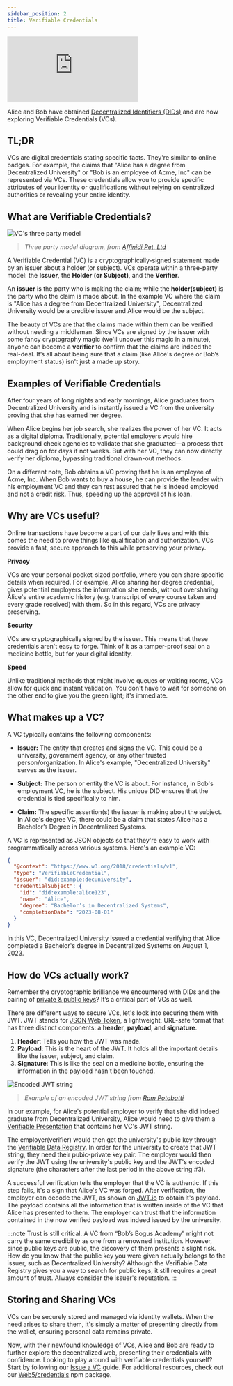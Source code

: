 ```yaml
---
sidebar_position: 2
title: Verifiable Credentials
---
```


<iframe class="aspect-video" src="https://www.youtube.com/embed/j7Tm5L2P7hc?si=ajBdhkuqgJJ2lF5J" title="Verifiable Credentials" frameborder="0" allow="accelerometer; autoplay; clipboard-write; encrypted-media; gyroscope; picture-in-picture; web-share" allowfullscreen></iframe>

Alice and Bob have obtained [Decentralized Identifiers (DIDs)](https://developer.tbd.website/docs/web5/learn/decentralized-identifiers) and are now exploring Verifiable Credentials (VCs).


## TL;DR 
VCs are digital credentials stating specific facts. They're similar to online badges. For example, the claims that "Alice has a degree from Decentralized University" or "Bob is an employee of Acme, Inc" can be represented via VCs.  These credentials allow you to provide specific attributes of your identity or qualifications without relying on centralized authorities or revealing your entire identity.



## What are Verifiable Credentials?
![VC's three party model](/img/vc-three-party-model.png)
> _Three party model diagram, from [Affinidi Pet. Ltd](https://affinidi.medium.com/what-are-verifiable-credentials-79f1846a7b9)_


A Verifiable Credential (VC) is a cryptographically-signed statement made by an issuer about a holder (or subject). VCs operate within a three-party model: the **Issuer**, the **Holder** **(or Subject)**, and the **Verifier**.

An **issuer** is the party who is making the claim; while the **holder(subject)** is the party who the claim is made about. In the example VC where the claim is "Alice has a degree from Decentralized University", Decentralized University would be a credible issuer and Alice would be the subject.


The beauty of VCs are that the claims made within them can be verified without needing a middleman. Since VCs are signed by the issuer with some fancy cryptography magic (we'll uncover this magic in a minute), anyone can become a **verifier** to confirm that the claims are indeed the real-deal. It’s all about being sure that a claim (like Alice's degree or Bob’s employment status) isn't just a made up story.


## Examples of Verifiable Credentials


After four years of long nights and early mornings, Alice graduates from Decentralized University and is instantly issued a VC from the university proving that she has earned her degree.

When Alice begins her job search, she realizes the power of her VC. It acts as a digital diploma. Traditionally, potential employers would hire background check agencies to validate that she graduated—a process that could drag on for days if not weeks. But with her VC, they can now directly verify her diploma, bypassing traditional drawn-out methods.


On a different note, Bob obtains a VC proving that he is an employee of Acme, Inc. When Bob wants to buy a house, he can provide the lender with his employment VC and they can rest assured that he is indeed employed and not a credit risk. Thus, speeding up the approval of his loan.


## Why are VCs useful?
Online transactions have become a part of our daily lives and with this comes the need to prove things like qualification and authorization. VCs provide a fast, secure approach to this while preserving your privacy. 

**Privacy**

VCs are your personal pocket-sized portfolio, where you can share specific details when required. For example, Alice sharing her degree credential, gives potential employers the information she needs, without oversharing Alice's entire academic history (e.g. transcript of every course taken and every grade received) with them. So in this regard, VCs are privacy preserving. 


**Security** 

VCs are cryptographically signed by the issuer. This means that these credentials aren't easy to forge. Think of it as a tamper-proof seal on a medicine bottle, but for your digital identity.

**Speed**

Unlike traditional methods that might involve queues or waiting rooms, VCs allow for quick and instant validation. You don't have to wait for someone on the other end to give you the green light; it's immediate. 



## What makes up a VC? 
A VC typically contains the following components:

*  **Issuer:** The entity that creates and signs the VC. This could be a university, government agency, or any other trusted person/organization. In Alice's example, "Decentralized University" serves as the issuer.

* **Subject:** The person or entity the VC is about. For instance, in Bob's employment VC, he is the subject. His unique DID ensures that the credential is tied specifically to him. 

* **Claim:** The specific assertion(s) the issuer is making about the subject. In Alice's degree VC, there could be a claim that states Alice has a Bachelor’s Degree in Decentralized Systems.


A VC is represented as JSON objects so that they're easy to work with programmatically across various systems. Here's an example VC:

```json
{
  "@context": "https://www.w3.org/2018/credentials/v1",
  "type": "VerifiableCredential",
  "issuer": "did:example:decuniversity",
  "credentialSubject": {
    "id": "did:example:alice123",
    "name": "Alice",
    "degree": "Bachelor’s in Decentralized Systems",
    "completionDate": "2023-08-01"
  }  
}
```
In this VC, Decentralized University issued a credential verifying that Alice completed a Bachelor's degree in Decentralized Systems on August 1, 2023.

## How do VCs actually work?

Remember the cryptographic brilliance we encountered with DIDs and the pairing of [private & public keys](/docs/web5/learn/decentralized-identifiers#did-key-management)? It’s a critical part of VCs as well.

There are different ways to secure VCs, let's look into securing them with JWT. JWT stands for [JSON Web Token](https://jwt.io/), a lightweight, URL-safe format that has three distinct components: a **header**, **payload**, and **signature**. 

1. **Header**: Tells you how the JWT was made.
1. **Payload**: This is the heart of the JWT. It holds all the important details like the issuer, subject, and claim.
1. **Signature**: This is like the seal on a medicine bottle, ensuring the information in the payload hasn't been touched. 

![Encoded JWT string](/img/jwt-encoded.png)
> _Example of an encoded JWT string from [Ram Potabatti](https://medium.com/@rampotabatti)_

In our example, for Alice's potential employer to verify that she did indeed graduate from Decentralized University, Alice would need to give them a [Verifiable Presentation](/docs/ssi/verifiable-presentations#what-is-a-verifiable-presentation) that contains her VC's JWT string. 

The employer(verifier) would then get the university's public key through the [Verifiable Data Registry](https://www.w3.org/TR/vc-data-model-2.0/#ecosystem-overview). In order for the university to create that JWT string, they need their pubic-private key pair. The employer would then verify the JWT using the university's public key and the JWT's encoded signature (the characters after the last period in the above string #3).

A successful verification tells the employer that the VC is authentic. If this step fails, it's a sign that Alice's VC was forged. After verification, the employer can decode the JWT, as shown on [JWT.io](https://jwt.io/) to obtain it's payload. The payload contains all the information that is written inside of the VC that Alice has presented to them. The employer can trust that the information contained in the now verified payload was indeed issued by the university.


:::note
Trust is still critical. A VC from “Bob’s Bogus Academy” might not carry the same credibility as one from a renowned institution. However, since public keys are public, the discovery of them presents a slight risk. How do you know that the public key you were given actually belongs to the issuer, such as Decentralized University? Although the Verifiable Data Registry gives you a way to search for public keys, it still requires a great amount of trust. Always consider the issuer's reputation.
:::


## Storing and Sharing VCs

VCs can be securely stored and managed via identity wallets. When the need arises to share them, it's simply a matter of presenting directly from the wallet, ensuring personal data remains private.


Now, with their newfound knowledge of VCs, Alice and Bob are ready to further explore the decentralized web, presenting their credentials with confidence. Looking to play around with verifiable credentials yourself? Start by following our [Issue a VC](/docs/web5/build/verifiable-credentials/vc-issuance) guide. For additional resources, check out our [Web5/credentials](https://www.npmjs.com/package/@web5/credentials) npm package.
